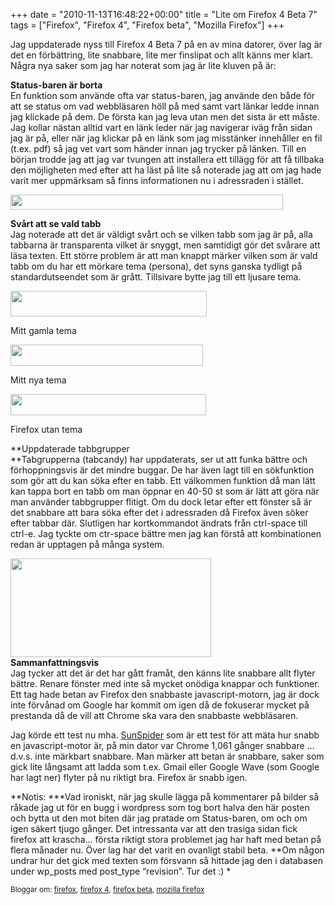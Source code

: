 +++
date = "2010-11-13T16:48:22+00:00"
title = "Lite om Firefox 4 Beta 7"
tags = ["Firefox", "Firefox 4", "Firefox beta", "Mozilla Firefox"]
+++

Jag uppdaterade nyss till Firefox 4 Beta 7 på en av mina datorer, över lag är det en förbättring, lite snabbare, lite mer finslipat och allt känns mer klart. Några nya saker som jag har noterat som jag är lite kluven på är:

**Status-baren är borta**  
En funktion som använde ofta var status-baren, jag använde den både för att se status om vad webbläsaren höll på med samt vart länkar ledde innan jag klickade på dem. De första kan jag leva utan men det sista är ett måste. Jag kollar nästan alltid vart en länk leder när jag navigerar iväg från sidan jag är på, eller när jag klickar på en länk som jag misstänker innehåller en fil (t.ex. pdf) så jag vet vart som händer innan jag trycker på länken. Till en början trodde jag att jag var tvungen att installera ett tillägg för att få tillbaka den möjligheten med efter att ha läst på lite så noterade jag att om jag hade varit mer uppmärksam så finns informationen nu i adressraden i stället.

[<img class="aligncenter size-full wp-image-867" title="ff4b7-status" src="/images/2010/11/ff4b7-status.png" alt="" width="436" height="24" />][1]

**Svårt att se vald tabb**  
Jag noterade att det är väldigt svårt och se vilken tabb som jag är på, alla tabbarna är transparenta vilket är snyggt, men samtidigt gör det svårare att läsa texten. Ett större problem är att man knappt märker vilken som är vald tabb om du har ett mörkare tema (persona), det syns ganska tydligt på standardutseendet som är grått. Tillsivare bytte jag till ett ljusare tema.

<div id="attachment_870" style="width: 324px" class="wp-caption aligncenter">
  <a href="/images/2010/11/ff4b7-tab1.png"><img class="size-full wp-image-870" title="ff4b7-tab1" src="http://cdn.junkpile.se/2010/11/ff4b7-tab1.png" alt="" width="314" height="41" /></a><p class="wp-caption-text">
    Mitt gamla tema
  </p>
</div>

<div id="attachment_868" style="width: 318px" class="wp-caption aligncenter">
  <a href="/images/2010/11/ff4b7-tab2.png"><img class="size-full wp-image-868" title="ff4b7-tab2" src="http://cdn.junkpile.se/2010/11/ff4b7-tab2.png" alt="" width="308" height="34" /></a><p class="wp-caption-text">
    Mitt nya tema
  </p>
</div>

<div id="attachment_869" style="width: 323px" class="wp-caption aligncenter">
  <a href="/images/2010/11/ff4b7-tab3.png"><img class="size-full wp-image-869" title="ff4b7-tab3" src="http://cdn.junkpile.se/2010/11/ff4b7-tab3.png" alt="" width="313" height="34" /></a><p class="wp-caption-text">
    Firefox utan tema
  </p>
</div>

**Uppdaterade tabbgrupper  
**Tabgrupperna (tabcandy) har uppdaterats, ser ut att funka bättre och förhoppningsvis är det mindre buggar. De har även lagt till en sökfunktion som gör att du kan söka efter en tabb. Ett välkommen funktion då man lätt kan tappa bort en tabb om man öppnar en 40-50 st som är lätt att göra när man använder tabbgrupper flitigt. Om du dock letar efter ett fönster så är det snabbare att bara söka efter det i adressraden då Firefox även söker efter tabbar där. Slutligen har kortkommandot ändrats från ctrl-space till ctrl-e. Jag tyckte om ctr-space bättre men jag kan förstå att kombinationen redan är upptagen på många system.

[][2][<img class="aligncenter size-full wp-image-872" title="ff4-sw-tab" src="/images/2010/11/ff4-sw-tab1.png" alt="" width="321" height="158" />][3]  
**Sammanfattningsvis**  
Jag tycker att det är det har gått framåt, den känns lite snabbare allt flyter bättre. Renare fönster med inte så mycket onödiga knappar och funktioner. Ett tag hade betan av Firefox den snabbaste javascript-motorn, jag är dock inte förvånad om Google har kommit om igen då de fokuserar mycket på prestanda då de vill att Chrome ska vara den snabbaste webbläsaren.

Jag körde ett test nu mha. [SunSpider][4] som är ett test för att mäta hur snabb en javascript-motor är, på min dator var Chrome 1,061 gånger snabbare &#8230; d.v.s. inte märkbart snabbare. Man märker att betan är snabbare, saker som gick lite långsamt att ladda som t.ex. Gmail eller Google Wave (som Google har lagt ner) flyter på nu riktigt bra. Firefox är snabb igen.

**Notis: ***Vad ironiskt, när jag skulle lägga på kommentarer på bilder så råkade jag ut för en bugg i wordpress som tog bort halva den här posten och bytta ut den mot biten där jag pratade om Status-baren, om och om igen säkert tjugo gånger. Det intressanta var att den trasiga sidan fick firefox att krascha&#8230; första riktigt stora problemet jag har haft med betan på flera månader nu. Över lag har det varit en ovanligt stabil beta. **Om någon undrar hur det gick med texten som försvann så hittade jag den i databasen under wp\_posts med post\_type &#8220;revision&#8221;. Tur det :) *

<small> <p class='technorati-tags'>
  Bloggar om: <a class='technorati-link' href='http://bloggar.se/om/firefox' rel='tag' target='_self'>firefox</a>, <a class='technorati-link' href='http://bloggar.se/om/firefox+4' rel='tag' target='_self'>firefox 4</a>, <a class='technorati-link' href='http://bloggar.se/om/firefox+beta' rel='tag' target='_self'>firefox beta</a>, <a class='technorati-link' href='http://bloggar.se/om/mozilla+firefox' rel='tag' target='_self'>mozilla firefox</a>
</p></small>

 [1]: /images/2010/11/ff4b7-status.png
 [2]: /images/2010/11/ff4-sw-tab.png
 [3]: /images/2010/11/ff4-sw-tab1.png
 [4]: http://www2.webkit.org/perf/sunspider/sunspider.html
